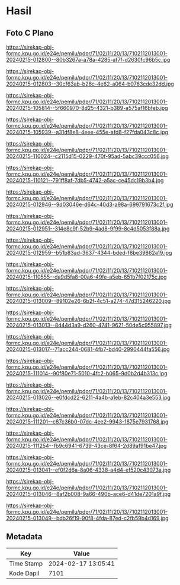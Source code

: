 # Hasil

## Foto C Plano

https://sirekap-obj-formc.kpu.go.id/e24e/pemilu/pdpr/71/02/11/20/13/7102112013001-20240215-012800--80b3267a-a78a-4285-af7f-d2630fc96b5c.jpg

https://sirekap-obj-formc.kpu.go.id/e24e/pemilu/pdpr/71/02/11/20/13/7102112013001-20240215-012803--30cf63ab-b26c-4e62-a064-b0763cde32dd.jpg

https://sirekap-obj-formc.kpu.go.id/e24e/pemilu/pdpr/71/02/11/20/13/7102112013001-20240215-105814--5f660970-8d25-4321-b389-a575af16bfeb.jpg

https://sirekap-obj-formc.kpu.go.id/e24e/pemilu/pdpr/71/02/11/20/13/7102112013001-20240215-105939--a31df8e8-4eee-455e-afd8-f27fda043c8c.jpg

https://sirekap-obj-formc.kpu.go.id/e24e/pemilu/pdpr/71/02/11/20/13/7102112013001-20240215-110024--c2115d15-0229-470f-95ad-5abc39ccc056.jpg

https://sirekap-obj-formc.kpu.go.id/e24e/pemilu/pdpr/71/02/11/20/13/7102112013001-20240215-110121--791ff8af-7db5-4742-a5ac-ce45dc19b3b4.jpg

https://sirekap-obj-formc.kpu.go.id/e24e/pemilu/pdpr/71/02/11/20/13/7102112013001-20240215-012946--9d03046e-d64c-40d3-a98a-699791673c2f.jpg

https://sirekap-obj-formc.kpu.go.id/e24e/pemilu/pdpr/71/02/11/20/13/7102112013001-20240215-012951--314e8c9f-52b9-4ad8-9f99-8c4d5053f88a.jpg

https://sirekap-obj-formc.kpu.go.id/e24e/pemilu/pdpr/71/02/11/20/13/7102112013001-20240215-012959--b51b83ad-3637-4344-bded-f8be39862a19.jpg

https://sirekap-obj-formc.kpu.go.id/e24e/pemilu/pdpr/71/02/11/20/13/7102112013001-20240215-110555--da9d5fa8-00a6-49fe-a5eb-651b7f02175c.jpg

https://sirekap-obj-formc.kpu.go.id/e24e/pemilu/pdpr/71/02/11/20/13/7102112013001-20240215-013009--89102e26-6b2f-4c51-a274-47d315246220.jpg

https://sirekap-obj-formc.kpu.go.id/e24e/pemilu/pdpr/71/02/11/20/13/7102112013001-20240215-013013--8d44d3a9-d260-4741-9621-50de5c955897.jpg

https://sirekap-obj-formc.kpu.go.id/e24e/pemilu/pdpr/71/02/11/20/13/7102112013001-20240215-013017--71acc244-0681-4fb7-bd40-2990444fa556.jpg

https://sirekap-obj-formc.kpu.go.id/e24e/pemilu/pdpr/71/02/11/20/13/7102112013001-20240215-111014--90f80e71-5010-4fc2-b065-9d0b2d4b313c.jpg

https://sirekap-obj-formc.kpu.go.id/e24e/pemilu/pdpr/71/02/11/20/13/7102112013001-20240215-013026--e0fdcd22-6211-4a4b-a1eb-82c404a3e553.jpg

https://sirekap-obj-formc.kpu.go.id/e24e/pemilu/pdpr/71/02/11/20/13/7102112013001-20240215-111201--c87c36b0-07dc-4ee2-9943-1875e7931768.jpg

https://sirekap-obj-formc.kpu.go.id/e24e/pemilu/pdpr/71/02/11/20/13/7102112013001-20240215-111254--fb9c6941-6739-43ce-8f64-2d89af91be47.jpg

https://sirekap-obj-formc.kpu.go.id/e24e/pemilu/pdpr/71/02/11/20/13/7102112013001-20240215-013041--ef0f2d6a-8a06-4338-a4d4-ef520c43073a.jpg

https://sirekap-obj-formc.kpu.go.id/e24e/pemilu/pdpr/71/02/11/20/13/7102112013001-20240215-013046--8af2b008-9a66-490b-ace6-d41de7201a9f.jpg

https://sirekap-obj-formc.kpu.go.id/e24e/pemilu/pdpr/71/02/11/20/13/7102112013001-20240215-013049--bdb26f19-90f8-4fda-87ed-c2fb59b4d169.jpg


## Metadata

| Key        | Value               |
| ---------- | ------------------- |
| Time Stamp | 2024-02-17 13:05:41 |
| Kode Dapil | 7101                |



